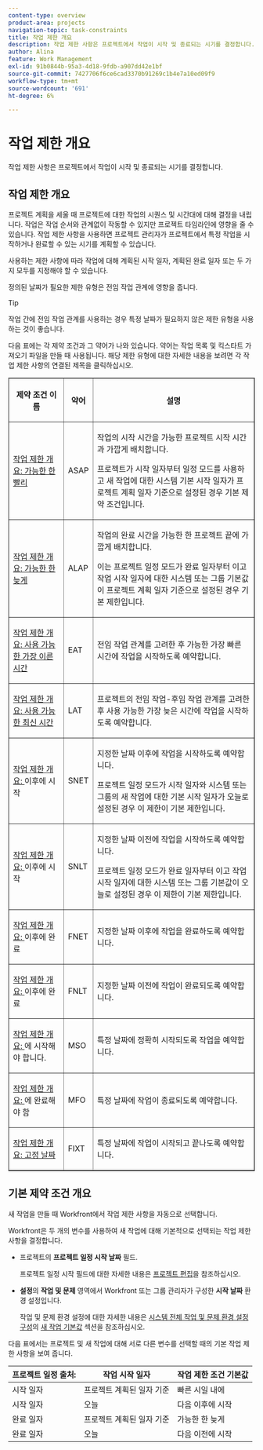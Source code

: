 ```yaml
---
content-type: overview
product-area: projects
navigation-topic: task-constraints
title: 작업 제한 개요
description: 작업 제한 사항은 프로젝트에서 작업이 시작 및 종료되는 시기를 결정합니다.
author: Alina
feature: Work Management
exl-id: 91b0844b-95a3-4d18-9fdb-a907dd42e1bf
source-git-commit: 7427706f6ce6cad3370b91269c1b4e7a10ed09f9
workflow-type: tm+mt
source-wordcount: '691'
ht-degree: 6%

---
```


# 작업 제한 개요

<!-- Audited: 12/2023 -->

작업 제한 사항은 프로젝트에서 작업이 시작 및 종료되는 시기를 결정합니다.

## 작업 제한 개요

프로젝트 계획을 세울 때 프로젝트에 대한 작업의 시퀀스 및 시간대에 대해 결정을 내립니다. 작업은 작업 순서와 관계없이 작동할 수 있지만 프로젝트 타임라인에 영향을 줄 수 있습니다. 작업 제한 사항을 사용하면 프로젝트 관리자가 프로젝트에서 특정 작업을 시작하거나 완료할 수 있는 시기를 계획할 수 있습니다.

사용하는 제한 사항에 따라 작업에 대해 계획된 시작 일자, 계획된 완료 일자 또는 두 가지 모두를 지정해야 할 수 있습니다.

정의된 날짜가 필요한 제한 유형은 전임 작업 관계에 영향을 줍니다.

>[!TIP]
>
>작업 간에 전임 작업 관계를 사용하는 경우 특정 날짜가 필요하지 않은 제한 유형을 사용하는 것이 좋습니다.

다음 표에는 각 제약 조건과 그 약어가 나와 있습니다. 약어는 작업 목록 및 킥스타트 가져오기 파일을 만들 때 사용됩니다. 해당 제한 유형에 대한 자세한 내용을 보려면 각 작업 제한 사항의 연결된 제목을 클릭하십시오.

<table border="1" cellspacing="15" cellpadding="1"> 
 <col> 
 <col> 
 <col>
 <thead> 
  <tr> 
   <th> <p><strong>제약 조건 이름</strong> </p> </th> 
   <th> <p><strong>약어</strong> </p> </th> 
   <th> <p><strong>설명</strong> </p> </th> 
  </tr> 
 </thead> 
 <tbody> 
  <tr> 
   <td scope="col"> <p><a href="../../../manage-work/tasks/task-constraints/as-soon-as-possible.md" class="MCXref xref">작업 제한 개요: 가능한 한 빨리</a> </p> </td> 
   <td scope="col"> <p>ASAP</p> </td>
   <td scope="col"> <p>작업의 시작 시간을 가능한 프로젝트 시작 시간과 가깝게 배치합니다.</p> 
   <p>프로젝트가 시작 일자부터 일정 모드를 사용하고 새 작업에 대한 시스템 기본 시작 일자가 프로젝트 계획 일자 기준으로 설정된 경우 기본 제약 조건입니다. </p>
   </td> 
  </tr> 
  <tr> 
   <td scope="col"> <p><a href="../../../manage-work/tasks/task-constraints/as-late-as-possible.md" class="MCXref xref">작업 제한 개요: 가능한 한 늦게 </a> </p> </td> 
   <td scope="col"> <p>ALAP</p> </td> 
   <td scope="col"> <p>작업의 완료 시간을 가능한 한 프로젝트 끝에 가깝게 배치합니다.</p> 
   <p>이는 프로젝트 일정 모드가 완료 일자부터 이고 작업 시작 일자에 대한 시스템 또는 그룹 기본값이 프로젝트 계획 일자 기준으로 설정된 경우 기본 제한입니다. </p>
   </td> 
  </tr> 
  <tr> 
   <td scope="col"> <p><a href="../../../manage-work/tasks/task-constraints/earliest-available-time.md" class="MCXref xref">작업 제한 개요: 사용 가능한 가장 이른 시간</a> </p> </td> 
   <td scope="col"> <p>EAT</p> </td> 
 <td scope="col"> <p>전임 작업 관계를 고려한 후 가능한 가장 빠른 시간에 작업을 시작하도록 예약합니다.</p> </td>
  </tr> 
  <tr> 
   <td scope="col"> <p><a href="../../../manage-work/tasks/task-constraints/latest-available-time.md" class="MCXref xref">작업 제한 개요: 사용 가능한 최신 시간</a> </p> </td> 
   <td scope="col"> <p>LAT</p> </td> 
   <td scope="col"> <p>프로젝트의 전임 작업-후임 작업 관계를 고려한 후 사용 가능한 가장 늦은 시간에 작업을 시작하도록 예약합니다.</p> </td>
  </tr> 
  <tr> 
   <td scope="col"> <p><a href="../../../manage-work/tasks/task-constraints/start-no-earlier-than.md" class="MCXref xref">작업 제한 개요: </a> 이후에 시작 </p> </td> 
   <td scope="col"> <p>SNET</p> </td> 
   <td scope="col"> <p>지정한 날짜 이후에 작업을 시작하도록 예약합니다.</p> 
   <p>프로젝트 일정 모드가 시작 일자와 시스템 또는 그룹의 새 작업에 대한 기본 시작 일자가 오늘로 설정된 경우 이 제한이 기본 제한입니다.   </td> 
  </tr> 
  <tr> 
   <td scope="col"> <p><a href="../../../manage-work/tasks/task-constraints/start-no-later-than.md" class="MCXref xref">작업 제한 개요: </a> 이후에 시작 </p> </td> 
   <td scope="col"> <p>SNLT</p> </td> 
   <td scope="col"> <p>지정한 날짜 이전에 작업을 시작하도록 예약합니다.</p> 
   <p>프로젝트 일정 모드가 완료 일자부터 이고 작업 시작 일자에 대한 시스템 또는 그룹 기본값이 오늘로 설정된 경우 이 제한이 기본 제한입니다. 
   </td> 
  </tr> 
  <tr> 
   <td scope="col"> <p><a href="../../../manage-work/tasks/task-constraints/finish-no-earlier-than.md" class="MCXref xref">작업 제한 개요: </a> 이후에 완료 </p> </td> 
   <td scope="col"> <p>FNET</p> </td>
   <td scope="col"> <p>지정한 날짜 이후에 작업을 완료하도록 예약합니다.</p> </td> 
  </tr> 
  <tr> 
   <td scope="col"> <p><a href="../../../manage-work/tasks/task-constraints/finish-no-later-than.md" class="MCXref xref">작업 제한 개요: </a> 이후에 완료 </p> </td> 
   <td scope="col"> <p>FNLT</p> </td> 
   <td scope="col"> <p>지정한 날짜 이전에 작업이 완료되도록 예약합니다.</p> </td> 
  </tr> 
  <tr> 
   <td> <p><a href="../../../manage-work/tasks/task-constraints/must-start-on.md" class="MCXref xref">작업 제한 개요: </a>에 시작해야 합니다. </p> </td> 
   <td scope="col"> <p>MSO</p> </td> 
   <td scope="col"> <p>특정 날짜에 정확히 시작되도록 작업을 예약합니다.</p> </td> 
  </tr> 
  <tr> 
   <td> <p><a href="../../../manage-work/tasks/task-constraints/must-finish-on.md" class="MCXref xref">작업 제한 개요: </a>에 완료해야 함 </p> </td> 
   <td scope="col"> <p>MFO</p> </td> 
   <td scope="col"> <p>특정 날짜에 작업이 종료되도록 예약합니다.</p> </td>
  </tr> 
  <tr> 
   <td> <p><a href="../../../manage-work/tasks/task-constraints/fixed-dates.md" class="MCXref xref">작업 제한 개요: 고정 날짜</a> </p> </td> 
   <td> <p>FIXT</p> </td> 
   <td> <p>특정 날짜에 작업이 시작되고 끝나도록 예약합니다.</p> </td> 
  </tr> 
 </tbody> 
</table>

## 기본 제약 조건 개요

새 작업을 만들 때 Workfront에서 작업 제한 사항을 자동으로 선택합니다.

Workfront은 두 개의 변수를 사용하여 새 작업에 대해 기본적으로 선택되는 작업 제한 사항을 결정합니다.

* 프로젝트의 **프로젝트 일정 시작 날짜** 필드.

  프로젝트 일정 시작 필드에 대한 자세한 내용은 [프로젝트 편집](../../../manage-work/projects/manage-projects/edit-projects.md)을 참조하십시오.

* **설정**&#x200B;의 **작업 및 문제** 영역에서 Workfront 또는 그룹 관리자가 구성한 **시작 날짜** 환경 설정입니다.

  작업 및 문제 환경 설정에 대한 자세한 내용은 [시스템 전체 작업 및 문제 환경 설정 구성](../../../administration-and-setup/set-up-workfront/configure-system-defaults/set-task-issue-preferences.md#new-task-defaults)의 [새 작업 기본값](../../../administration-and-setup/set-up-workfront/configure-system-defaults/set-task-issue-preferences.md) 섹션을 참조하십시오.

다음 표에서는 프로젝트 및 새 작업에 대해 서로 다른 변수를 선택할 때의 기본 작업 제한 사항을 보여 줍니다.

| 프로젝트 일정 출처: | 작업 시작 일자 | 작업 제한 조건 기본값 |
|---|---|---|
| 시작 일자 | 프로젝트 계획된 일자 기준 | 빠른 시일 내에 |
| 시작 일자 | 오늘 | 다음 이후에 시작 |
| 완료 일자 | 프로젝트 계획된 일자 기준 | 가능한 한 늦게 |
| 완료 일자 | 오늘 | 다음 이전에 시작 |
